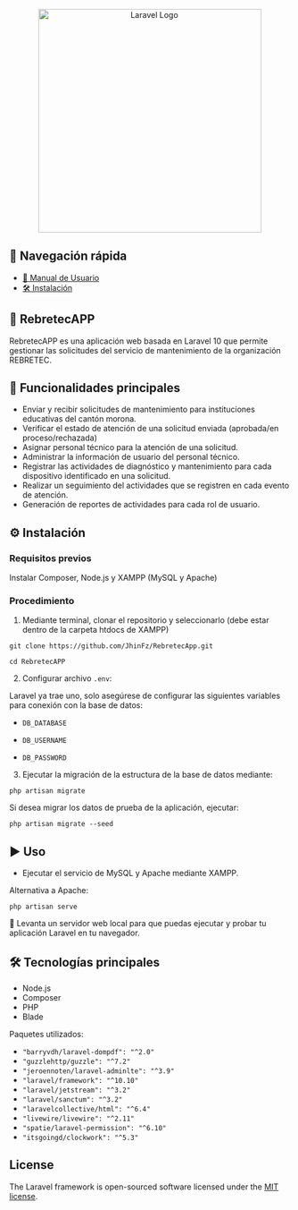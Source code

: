 <p align="center"><a href="https://laravel.com" target="_blank"><img src="https://raw.githubusercontent.com/laravel/art/master/logo-lockup/5%20SVG/2%20CMYK/1%20Full%20Color/laravel-logolockup-cmyk-red.svg" width="400" alt="Laravel Logo"></a></p>

## 📂 Navegación rápida

- [📘 Manual de Usuario](./Manual_de_usuario.md)
- [🛠 Instalación](#Instalación)

## 📌 RebretecAPP

RebretecAPP es una aplicación web basada en Laravel 10 que permite gestionar las solicitudes del servicio de mantenimiento de la organización REBRETEC.

## 🚀 Funcionalidades principales

- Enviar y recibir solicitudes de mantenimiento para instituciones educativas del cantón morona.
- Verificar el estado de atención de una solicitud enviada (aprobada/en proceso/rechazada)
- Asignar personal técnico para la atención de una solicitud.
- Administrar la información de usuario del personal técnico.
- Registrar las actividades de diagnóstico y mantenimiento para cada dispositivo identificado en una solicitud.
- Realizar un seguimiento del actividades que se registren en cada evento de atención.
- Generación de reportes de actividades para cada rol de usuario.

## ⚙️ Instalación

### Requisitos previos

Instalar Composer, Node.js y XAMPP (MySQL y Apache)

### Procedimiento

1. Mediante terminal, clonar el repositorio y seleccionarlo (debe estar dentro de la carpeta htdocs de XAMPP)

```shell
git clone https://github.com/JhinFz/RebretecApp.git
```
```shell
cd RebretecAPP
```

2. Configurar archivo `.env`:
   
Laravel ya trae uno, solo asegúrese de configurar las siguientes variables para conexión con la base de datos:

- `DB_DATABASE`

- `DB_USERNAME`

- `DB_PASSWORD`

3. Ejecutar la migración de la estructura de la base de datos mediante:

```shell
php artisan migrate
```

Si desea migrar los datos de prueba de la aplicación, ejecutar:

```shell
php artisan migrate --seed
```

## ▶️ Uso

- Ejecutar el servicio de MySQL y Apache mediante XAMPP.

Alternativa a Apache:

```shell
php artisan serve
```

📌 Levanta un servidor web local para que puedas ejecutar y probar tu aplicación Laravel en tu navegador.

## 🛠 Tecnologías principales

- Node.js
- Composer
- PHP
- Blade

Paquetes utilizados:

- `"barryvdh/laravel-dompdf": "^2.0"`
- `"guzzlehttp/guzzle": "^7.2"`
- `"jeroennoten/laravel-adminlte": "^3.9"`
- `"laravel/framework": "^10.10"`
- `"laravel/jetstream": "^3.2"`
- `"laravel/sanctum": "^3.2"`
- `"laravelcollective/html": "^6.4"`
- `"livewire/livewire": "^2.11"`
- `"spatie/laravel-permission": "^6.10"`
- `"itsgoingd/clockwork": "^5.3"`

## License

The Laravel framework is open-sourced software licensed under the [MIT license](https://opensource.org/licenses/MIT).
